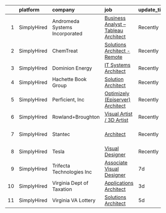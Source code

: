 

|    | platform    | company                        | job                                                                                                                                               | update_time   | location                   |
|---:|:------------|:-------------------------------|:--------------------------------------------------------------------------------------------------------------------------------------------------|:--------------|:---------------------------|
|  1 | SimplyHired | Andromeda Systems Incorporated | [Business Analyst – Tableau Architect](https://www.simplyhired.com/job/Xre-kbPZDAoKNOZvW8H5JHRBvfCL82D9lVniuzDYUTk9a_zR4PKklg?q=visual+architect) | Recently      | Lexington Park, MD         |
|  2 | SimplyHired | ChemTreat                      | [Solutions Architect - Remote](https://www.simplyhired.com/job/4MdSSgH7Cal51j6ELq9plTDGEP0iC-cQ02bWRRBozx5vaWrlqRMrDg?q=visual+architect)         | Recently      | Glen Allen, VA             |
|  3 | SimplyHired | Dominion Energy                | [IT Systems Architect](https://www.simplyhired.com/job/mdgqTarP_6cinTSf1JHVJv8gy3bLnIrqbh_Wpui9Y-lzcNlSw2kFgA?q=visual+architect)                 | Recently      | Richmond, VA               |
|  4 | SimplyHired | Hachette Book Group            | [Solution Architect](https://www.simplyhired.com/job/qYVbAi86wlfdnpujlZFaYBV9rvRCKqHx1wHPFJCV1aHtoRRSIY_-cQ?q=visual+architect)                   | Recently      | New York, NY               |
|  5 | SimplyHired | Perficient, Inc                | [Optimizely (Episerver) Architect](https://www.simplyhired.com/job/C_qen5G0XFHwJH2GZP4BlJd0wLUdCEcoQ7R_ePSvVtSHIuNUougvTg?q=visual+architect)     | Recently      | United States              |
|  6 | SimplyHired | Rowland+Broughton              | [Visual Artist / 3D Artist](https://www.simplyhired.com/job/a6jc09FaT-WsTWRX4SZ9r250FnXzzVMgqyOB-q7qjxkVTn6ELeF_Pg?q=visual+architect)            | Recently      | Denver, CO                 |
|  7 | SimplyHired | Stantec                        | [Architect](https://www.simplyhired.com/job/oLrZqESrcRFlq01P-0uZQG8xogRT5E-hPnTeMXDOuVGIdnkXc8oIjQ?q=visual+architect)                            | Recently      | United States +2 locations |
|  8 | SimplyHired | Tesla                          | [Visual Designer](https://www.simplyhired.com/job/8xa7SsHkWQizRBz7HRMgc0sut82wRjL2HB4GxCDCe5d307YkKcUF3g?q=visual+architect)                      | Recently      | Hawthorne, CA              |
|  9 | SimplyHired | Trifecta Technologies Inc      | [Associate Visual Designer](https://www.simplyhired.com/job/L43LiQ1Fm-FHAQQPAYsxLz1JT-Y7mGPwd-nHl92u8vRtxgYwKroiWQ?q=visual+architect)            | 7d            | Allentown, PA              |
| 10 | SimplyHired | Virginia Dept of Taxation      | [Applications Architect](https://www.simplyhired.com/job/7cOytw2bJPphFKhYQj9SS43nIcw4AUXWBj--LcIOykoeEREnCVmWIA?q=visual+architect)               | 3d            | Richmond, VA               |
| 11 | SimplyHired | Virginia VA Lottery            | [Solutions Architect](https://www.simplyhired.com/job/ConoPPOXmBVXiYsgHieIrrLR9YVKwTbImBvWjJA2mrIBALM6YryOjg?q=visual+architect)                  | 5d            | Richmond, VA               |